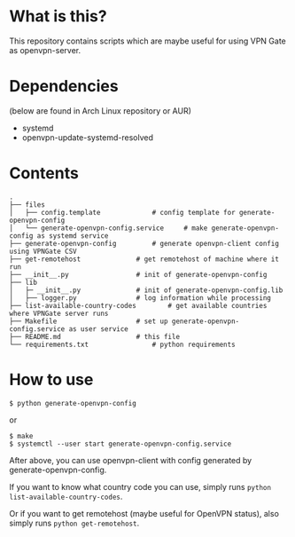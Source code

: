 # What is this?
This repository contains scripts which are maybe useful for using VPN Gate as openvpn-server.

# Dependencies
(below are found in Arch Linux repository or AUR)
- systemd
- openvpn-update-systemd-resolved


# Contents
```
.
├── files
│   ├── config.template				# config template for generate-openvpn-config
│   └── generate-openvpn-config.service		# make generate-openvpn-config as systemd service
├── generate-openvpn-config			# generate openvpn-client config using VPNGate CSV
├── get-remotehost				# get remotehost of machine where it run
├── __init__.py					# init of generate-openvpn-config
├── lib
│   ├─ __init__.py				# init of generate-openvpn-config.lib
│   ├── logger.py				# log information while processing
├── list-available-country-codes		# get available countries where VPNGate server runs
├── Makefile					# set up generate-openvpn-config.service as user service
├── README.md					# this file
└── requirements.txt				# python requirements
```


# How to use
```
$ python generate-openvpn-config
```

or

```
$ make
$ systemctl --user start generate-openvpn-config.service
```

After above, you can use openvpn-client with config generated by generate-openvpn-config.

If you want to know what country code you can use, simply runs `python list-available-country-codes`.

Or if you want to get remotehost (maybe useful for OpenVPN status), also simply runs `python get-remotehost`.
